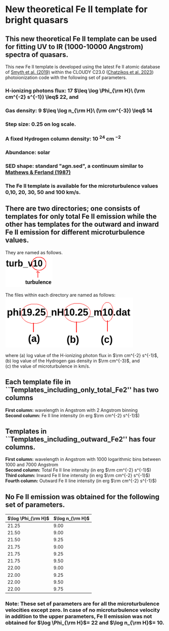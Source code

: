 # New theoretical Fe II template for bright quasars
## This new theoretical Fe II template can be used for fitting UV to IR (1000-10000 Angstrom) spectra of quasars.

This new Fe II template is developed using the latest Fe II atomic database of [Smyth et al. (2019)](https://ui.adsabs.harvard.edu/abs/2019MNRAS.483..654S/abstract/) within the CLOUDY C23.0 ([Chatzikos et al. 2023](https://ui.adsabs.harvard.edu/abs/2023RMxAA..59..327C/abstract/)) photoionization code with the following set of parameters.

### H-ionizing photons flux: 17 $\leq \log \Phi_{\rm H}\ (\rm cm^{-2} s^{-1}) \leq$ 22, and    
### Gas density: 9 $\leq \log n_{\rm H}\  (\rm cm^{-3}) \leq$ 14
### Step size: 0.25 on log scale. 
### A fixed Hydrogen column density: 10 $^{24}$ cm $^{-2}$   
### Abundance: solar
### SED shape: standard "agn.sed", a continuum similar to  [Mathews & Ferland (1987)](https://ui.adsabs.harvard.edu/abs/1987ApJ...323..456M/abstract/)
### The Fe II template is available for the microturbulence values 0,10, 20, 30, 50 and 100 km/s.

## There are two directories; one consists of templates for only total Fe II emission while the other has templates for the outward and inward Fe II emission for different microturbulence values. 
They are named as follows.   
<img src='folder_syntax.png' alt="directory naming" style="height: 100px; width:150px;"/>

The files within each directory are named as follows:   
<img src='./file_name.png' alt="template naming">

where (a) log value of the H-ionizing photon flux in $\rm cm^{-2} s^{-1}$,    
(b) log value of the Hydrogen gas density in $\rm cm^{-3}$, and     
(c) the value of microturbulence in km/s.  

## Each template file in ``Templates_including_only_total_Fe2'' has two columns    
<b>First column:</b> wavelength in Angstrom with 2 Angstrom binning    
<b>Second column:</b> Fe II line intensity (in erg $\rm cm^{-2} s^{-1}$)

## Templates in ``Templates_including_outward_Fe2'' has four columns.
<b>First column:</b> wavelength in Angstrom with 1000 logarithmic bins between 1000 and 7000 Angstrom    
<b>Second column:</b> Total Fe II line intensity (in erg $\rm cm^{-2} s^{-1}$)      
<b>Third column:</b> Inward Fe II line intensity (in erg $\rm cm^{-2} s^{-1}$)       
<b>Fourth column:</b> Outward Fe II line intensity (in erg $\rm cm^{-2} s^{-1}$)       

## No Fe II emission was obtained for the following set of parameters.     

| $\log \Phi_{\rm H}$ | $\log n_{\rm H}$ |
|-------------------|----------------|
|   21.25  | 9.00 |
| 21.50  | 9.00 |
| 21.50  | 9.25 |
| 21.75  | 9.00 |
| 21.75  | 9.25 |
| 21.75  | 9.50 |
| 22.00  | 9.00 |
| 22.00  | 9.25 |
| 22.00  | 9.50 |
| 22.00  | 9.75 |

### Note: These set of parameters are for all the microturbulence velocities except zero. In case of no microturbulence velocity in addition to the upper parameters, Fe II emission was not obtained for $\log \Phi_{\rm H}$= 22 and $\log n_{\rm H}$= 10.

